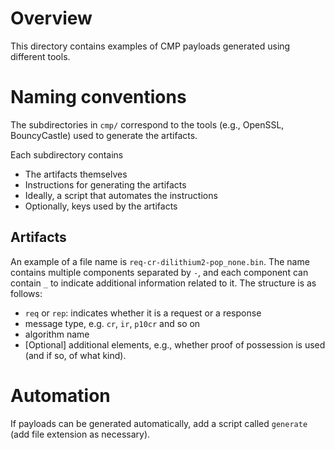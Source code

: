 # Overview
This directory contains examples of CMP payloads generated using different tools.

# Naming conventions
The subdirectories in `cmp/` correspond to the tools (e.g., OpenSSL, BouncyCastle) used to generate the artifacts.

Each subdirectory contains
- The artifacts themselves
- Instructions for generating the artifacts
- Ideally, a script that automates the instructions
- Optionally, keys used by the artifacts


## Artifacts
An example of a file name is `req-cr-dilithium2-pop_none.bin`. The name contains multiple components separated by `-`, and each component can contain `_` to indicate additional information related to it. The structure is as follows:

- `req` or `rep`: indicates whether it is a request or a response
- message type, e.g. `cr`, `ir`, `p10cr` and so on
- algorithm name
- [Optional] additional elements, e.g., whether proof of possession is used (and if so, of what kind).

# Automation
If payloads can be generated automatically, add a script called `generate` (add file extension as necessary).
